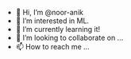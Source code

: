 - 👋 Hi, I’m @noor-anik
- 👀 I’m interested in ML.
- 🌱 I’m currently learning it!
- 💞️ I’m looking to collaborate on ...
- 📫 How to reach me ...

<!---
noor-anik/noor-anik is a ✨ special ✨ repository because its `README.md` (this file) appears on your GitHub profile.
You can click the Preview link to take a look at your changes.
--->
